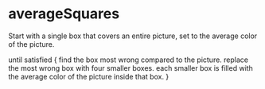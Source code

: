 # averageSquares
 
Start with a single box that covers an entire picture, set to the average color of the picture.

until satisfied {
  find the box most wrong compared to the picture.
  replace the most wrong box with four smaller boxes.
  each smaller box is filled with the average color of the picture inside that box.
}
